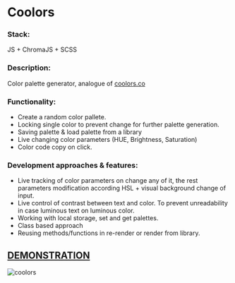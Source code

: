 
# Coolors

### Stack:
JS + ChromaJS + SCSS

### Description:
Color palette generator, analogue of [coolors.co](https://coolors.co/)

### Functionality: 
- Create a random color pallete.
- Locking single color to prevent change for further palette generation.
- Saving palette & load palette from a library
- Live changing color parameters (HUE, Brightness, Saturation)
- Color code copy on click.

### Development approaches & features:
- Live tracking of color parameters on change any of it, the rest parameters modification according HSL + visual background change of input.
- Live control of contrast between text and color. To prevent unreadability in case luminous text on luminous color. 
- Working with local storage, set and get palettes. 
- Class based approach
- Reusing methods/functions in re-render or render from library. 


## [DEMONSTRATION](https://peoplecanfly1.github.io/Coolors/)

![coolors](https://user-images.githubusercontent.com/28806178/118779814-17dd9400-b894-11eb-866f-c1fcbff76969.PNG)
